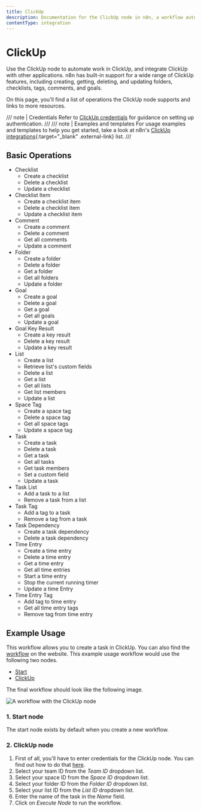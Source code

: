 ```yaml
---
title: ClickUp
description: Documentation for the ClickUp node in n8n, a workflow automation platform. Includes details of operations and configuration, and links to examples and credentials information.
contentType: integration
---
```


# ClickUp

Use the ClickUp node to automate work in ClickUp, and integrate ClickUp with other applications. n8n has built-in support for a wide range of ClickUp features, including creating, getting, deleting, and updating folders, checklists, tags, comments, and goals.

On this page, you'll find a list of operations the ClickUp node supports and links to more resources.

/// note | Credentials
Refer to [ClickUp credentials](/integrations/builtin/credentials/clickup/) for guidance on setting up authentication. 
///
/// note | Examples and templates
For usage examples and templates to help you get started, take a look at n8n's [ClickUp integrations](https://n8n.io/integrations/clickup/){:target="_blank" .external-link} list.
///

## Basic Operations

* Checklist
    * Create a checklist
    * Delete a checklist
    * Update a checklist
* Checklist Item
    * Create a checklist item
    * Delete a checklist item
    * Update a checklist item
* Comment
    * Create a comment
    * Delete a comment
    * Get all comments
    * Update a comment
* Folder
    * Create a folder
    * Delete a folder
    * Get a folder
    * Get all folders
    * Update a folder
* Goal
    * Create a goal
    * Delete a goal
    * Get a goal
    * Get all goals
    * Update a goal
* Goal Key Result
    * Create a key result
    * Delete a key result
    * Update a key result
* List
    * Create a list
    * Retrieve list's custom fields
    * Delete a list
    * Get a list
    * Get all lists
    * Get list members
    * Update a list
* Space Tag
    * Create a space tag
    * Delete a space tag
    * Get all space tags
    * Update a space tag
* Task
    * Create a task
    * Delete a task
    * Get a task
    * Get all tasks
    * Get task members
    * Set a custom field
    * Update a task
* Task List
    * Add a task to a list
    * Remove a task from a list
* Task Tag
    * Add a tag to a task
    * Remove a tag from a task
* Task Dependency
    * Create a task dependency
    * Delete a task dependency
* Time Entry
    * Create a time entry
    * Delete a time entry
    * Get a time entry
    * Get all time entries
    * Start a time entry
    * Stop the current running timer
    * Update a time Entry
* Time Entry Tag
    * Add tag to time entry
    * Get all time entry tags
    * Remove tag from time entry

## Example Usage

This workflow allows you to create a task in ClickUp. You can also find the [workflow](https://n8n.io/workflows/485) on the website. This example usage workflow would use the following two nodes.
- [Start](/integrations/builtin/core-nodes/n8n-nodes-base.start/)
- [ClickUp]()

The final workflow should look like the following image.

![A workflow with the ClickUp node](/_images/integrations/builtin/app-nodes/clickup/workflow.png)

### 1. Start node

The start node exists by default when you create a new workflow.

### 2. ClickUp node

1. First of all, you'll have to enter credentials for the ClickUp node. You can find out how to do that [here](/integrations/builtin/credentials/clickup/).
2. Select your team ID from the *Team ID* dropdown list.
3. Select your space ID from the *Space ID* dropdown list.
4. Select your folder ID from the *Folder ID* dropdown list.
5. Select your list ID from the *List ID* dropdown list.
6. Enter the name of the task in the *Name* field.
7. Click on *Execute Node* to run the workflow.





